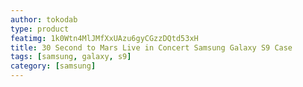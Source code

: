 ```yaml
---
author: tokodab
type: product
featimg: 1k0Wtn4MlJMfXxUAzu6gyCGzzDQtd53xH
title: 30 Second to Mars Live in Concert Samsung Galaxy S9 Case
tags: [samsung, galaxy, s9]
category: [samsung]
---
```

